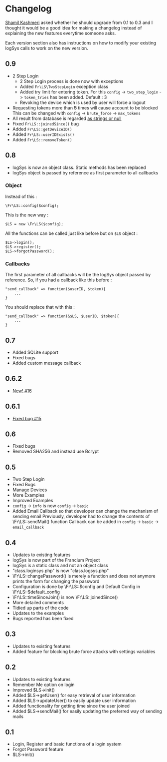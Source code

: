 # Changelog

[Shamil Kashmeri](https://plus.google.com/u/0/105291845791114608759) asked whether he should upgrade from 0.1 to 0.3 and I thought it would be a good idea for making a changelog instead of explaining the new features everytime someone asks.

Each version section also has instructions on how to modify your existing logSys calls to work on the new version.

## 0.9

* 2 Step Login
    * 2 Step Login process is done now with exceptions
    * Added `Fr\LS\TwoStepLogin` exception class
    * Added try limit for entering token. For this `config` -> `two_step_login` -> `token_tries` has been added. Default : 3
    * Revoking the device which is used by user will force a logout
* Requesting tokens more than **5** times will cause account to be blocked
  This can be changed with `config` -> `brute_force` -> `max_tokens`
* All result from database is regarded [as strings or null](https://phpdelusions.net/pdo#returntypes)
* Fixed `Fr\LS::joinedSince()` bug
* Added `Fr\LS::getDeviceID()`
* Added `Fr\LS::userIDExists()`
* Added `Fr\LS::removeToken()`

## 0.8

* logSys is now an object class. Static methods has been replaced
* logSys object is passed by reference as first parameter to all callbacks

### Object

Instead of this :

```
\Fr\LS::config($config);
```

This is the new way :

```
$LS = new \Fr\LS($config);
```

All the functions can be called just like before but on `$LS` object :

```
$LS->login();
$LS->register();
$LS->forgotPassword();
```

### Callbacks

The first parameter of all callbacks will be the logSys object passed by reference. So, if you had a callback like this before :

```
"send_callback" => function($userID, $token){
    ...
}
```

You should replace that with this :

```
"send_callback" => function(&$LS, $userID, $token){
    ...
}
```

## 0.7

* Added SQLite support
* Fixed bugs
* Added custom message callback

## 0.6.2

* [New! #16](https://github.com/subins2000/logSys/issues/16)

## 0.6.1

* [Fixed bug #15](https://github.com/subins2000/logSys/issues/16)

## 0.6

- Fixed bugs
- Removed SHA256 and instead use Bcrypt

## 0.5

- Two Step Login
- Fixed Bugs
- Manage Devices
- More Examples
- Improved Examples
- `config` -> `info` is now `config` -> `basic`
- Added Email Callback so that developer can change the mechanism of sending email
    Previously, developer had to change the contents of \Fr\LS::sendMail() function
    Callback can be added in `config` -> `basic` -> `email_callback`

## 0.4

- Updates to existing features
- logSys is now part of the Francium Project
- logSys is a static class and not an object class
- "class.loginsys.php" is now "class.logsys.php"
- \Fr\LS::changePassword() is merely a function and does not anymore prints the form for changing the password
- Configuration is done by \Fr\LS::$config and Default Config in \Fr\LS::$default_config
- \Fr\LS::timeSinceJoin() is now \Fr\LS::joinedSince()
- More detailed comments
- Tidied up parts of the code
- Updates to the examples
- Bugs reported has been fixed

## 0.3

- Updates to existing features
- Added feature for blocking brute force attacks with settings variables

## 0.2

- Updates to existing features
- Remember Me option on login
- Improved $LS->init()
- Added $LS->getUser() for easy retrieval of user information
- Added $LS->updateUser() to easily update user information
- Added functionality for getting time since the user joined
- Added $LS->sendMail() for easily updating the preferred way of sending mails

## 0.1

- Login, Register and basic functions of a login system
- Forgot Password feature
- $LS->init()
